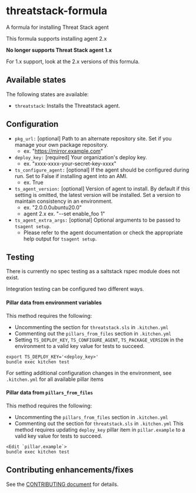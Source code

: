 # threatstack-formula

A formula for installing Threat Stack agent

This formula supports installing agent 2.x

>>>
**No longer supports Threat Stack agent 1.x**

For 1.x support, look at the 2.x versions of this formula.
>>>

## Available states
The following states are available:
* ``threatstack``: Installs the Threatstack agent.

## Configuration
* `pkg_url:`                [optional] Path to an alternate repository site.  Set if you manage your own package repository.
    * ex. "https://mirror.example.com"
* `deploy_key:`             [required] Your organization's deploy key.
    * ex. "xxxx-xxxx-your-secret-key-xxxx"
* `ts_configure_agent:`     [optional] If the agent should be configured during run.  Set to False if installing agent into an AMI.
    * ex. True
* `ts_agent_version:`       [optional] Version of agent to install.  By default if this setting is omitted, the latest version will be installed.  Set a version to maintain consistency in an environment.
    * ex. "2.0.0.0ubuntu20.0"
    * agent 2.x ex. "--set enable_foo 1"
* `ts_agent_extra_args:`    [optional] Optional arguments to be passed to `tsagent setup`.
    * Please refer to the agent documentation or check the appropriate help output for `tsagent setup`.

## Testing
There is currently no spec testing as a saltstack rspec module does not exist.

Integration testing can be configured two different ways.

#### Pillar data from environment variables

This method requires the following:
* Uncommenting the section for `threatstack.sls` in `.kitchen.yml`
* Commenting out the `pillars_from_files` section in `.kitchen.yml`
* Setting `TS_DEPLOY_KEY`, `TS_CONFIGURE_AGENT`, `TS_PACKAGE_VERSION` in the environment to a valid key value for tests to succeed.
```
export TS_DEPLOY_KEY='<deploy_key>'
bundle exec kitchen test
```

For setting additional configuration changes in the environment, see `.kitchen.yml` for all available pillar items

#### Pillar data from `pillars_from_files`

This method requires the following:
* Uncommenting the `pillars_from_files` section in `.kitchen.yml`
* Commenting out the section for `threatstack.sls` in `.kitchen.yml`
This method requires updating `deploy_key` pillar item in `pillar.example` to a valid key value for tests to succeed.
```
<Edit `pillar.example`>
bundle exec kitchen test
```

## Contributing enhancements/fixes

See the [CONTRIBUTING document](CONTRIBUTING.md) for details.
